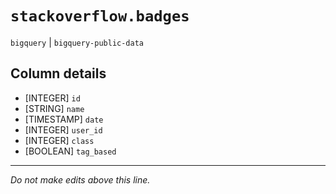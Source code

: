 # `stackoverflow.badges`
`bigquery` | `bigquery-public-data`

## Column details
* [INTEGER]   `id`
* [STRING]    `name`
* [TIMESTAMP] `date`
* [INTEGER]   `user_id`
* [INTEGER]   `class`
* [BOOLEAN]   `tag_based`

-------------------------------------------------------------------------------
*Do not make edits above this line.*
